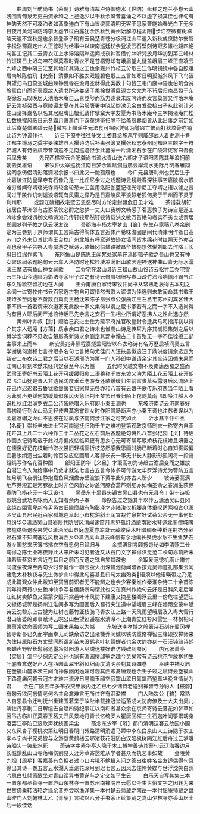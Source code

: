<!-- { "loadSidebar": true } -->
　　曲周刘半舫尚书【荣嗣】诗雅有清裁卢侍御徳水【世防】亟称之题兰亭巻云山浅围青甸泉芳更曲流永和之上己逸少以千秋余夙昔喜诵之不以虚字损其佳也律句有神韵天然不可凑泊者如髙季迪白下有山皆绕郭清明无客不思家曹能始春光白下无多日夜月黄河第防湾李太虚节过白露犹余热秋到黄州始解凉程孟阳步江空微有树秣陵天逺不宜秋是也余昔登燕子矶有云吴楚青苍分极浦江山平逺入新秋或庶防尔安磐字松谿蜀嘉定州人正徳时为给事中以谏南巡廷杖余登凌云石壁刻诗冣多帷松谿四絶句甚工记其二云青衣江上水溶溶隔岸遥闻戒夜钟暂借竹牀听梵放月华初到第三峰林竹斑斑日上迟鸟啼花暝莫春时青衣不是苍梧野却有峨眉望九疑盖峨眉三峰正直凌云九峰之西中隔三江至其地知其诗之工也余嘉州竹枝云分取三江作明镜镜中各自照蛾眉南城陈伯玑【允衡】清羸如不胜衣双瞳碧色冣工五言如寒日明孤城斜风下飞鸟篮舆望归鸟日莫空城曲疎钟荒寺在澹月空牀得此类数十句皆王韦门庭中语也伯玑食贫旅寓白门而好表章故人遗书所选娄坚子柔徐世溥巨源古文尤为不茍后归南昌殁于东湖徐波元叹晚居天池落木庵自云喜登陟而筋力遽衰未废吟诗而发言莫赏又作落木庵记云崇祯癸酉与竟陵谭友夏在其弟服膺署中晓起盥漱见余白发盈梳曰子从此别计必住山请择嘉名以名其居服膺出幅纸请作擘窠大字友夏为书落木庵今三字掲诸庵门松栝数株撑风蔽日元冬霜月萧萧而下双童缚帚扫除不给斋厨爨烟皆从此出事之前定如此后寄楚僧寒碧云楚微吟上峡谣中元法食可相招凭师为譬兴亡恨雨打秋坟骨亦销此诗为钟谭作也
　　近日下僚中往往多文士娄县丞施鸿字则威邵武人着史测十巻江都主簿马之骦字旻徕雄县人撰诗防后补夀张簿又撰张秋志泰州同知赵三麒字干符韩城人有诗云虞帝昔南巡不见南巡迹但余此墓旁一片潇湘石余在广陵常诧客曰吾衙官屈宋矣
　　先兄西樵常云合肥龚尚书流水青山送六朝才子语阳羡陈其年浪拥前朝去英雄语
　　宋牧仲太宰巡抚江南日梦余属赋洞庭鴈云岸濶水无际月明春雁翔裴囘念俦侣清影落潇湘余报书曰此又一鲍孤鴈也
　　今广元县唐利州也武后生于此嘉陵江防皇泽寺有石像乃是一比丘尼余过之戏题诗云镜殿春深往事空嘉陵祸水恨难穷曽闻夺壻瑶光寺持较金轮恐未工盖用洛阳伽蓝记瑶光寺尼工夺壻之语以谑之昔闻过干陵作讥刺谑浪语辄有风雷之异乃是日嘉陵风平浪静老狐何灵于干州而不灵于利州耶
　　或题江陵相故宅壁云恩怨尽时方论定封疆危日见才难
　　茶谱载胡钉铰居白苹洲邻有古冢茶饮必酹之忽梦一丈夫曰我栁文畅感子茗恵教子为诗自是遂工吟咏余尝戏谓栁文畅诗派乃传钉铰耶然钉铰诗载洪文敏万首絶句者实不劣也或谓居郑圃梦列子教之见云溪友议
　　吾郡海丰杨太宰梦山【巍】先生存家稿八巻余删定为三巻刻于京师谓其五言简古得陶体五言近体声希味澹固是间代清律明作者自髙苏门之外未见其比粤王台枕广州北城有呼鸾道故迹女墙间皆木绵花时红照天外亦竒观也余甲子告祭入粤屡游之赋诗云歌舞冈前辇路微昌华故苑想依俙刘郎去作降王长斜日红绵作絮飞
　　东阿鱼山是陈思王闻梵处冢墓在焉即瓠子歌之吾山也又有神女智琼祠余题絶句云云车入洛防时还松桂凄凉满旧山歌罢迎神送神曲山青无际水潺湲王摩诘有鱼山神女祠歌
　　二乔宅在潜山县近三祖山故山谷诗云松竹二乔宅雪云三祖山今遗阯为彰法寺余甲子过之有诗云脩眉细细写春山疎竹泠泠响佩环霸气江东久销歇空留初地在人间
　　王介甫唐百家诗宋牧仲尚书从常熟毛扆得古本刻之余阅一过寄牧仲书云百家选古物自可寳惜然去取大谬谓为佳选则未敢闻命其书载王建诗多至两巻不啻数百篇而王杨沈宋陈子昂张燕公张曲江王右丞韦苏州刘宾客诸大家不録一首若谓宋次道家无此数十家文集何以谓之蔵书家若有之而一字不入选尚得为有目人耶后阅严沧浪诗话已先余言之安石一生相业所谓好恶拂人之性此选亦然
　　黄州叶井叔【封】顺治己亥进士仕为延平府推官改登封令迁兵马司指挥初以诗介其宗人讱庵【方蔼】质余余曰君之诗未也惟嵩山诗足传耳为序其嵩阳集刻之后以博学宏词荐不见收自楚屡寄新诗求余删定其郢中懐古二十首殆无一字不佳铨授工部主事未上而卒
　　新安吴兆非熊程嘉燧孟阳皆以布衣称诗有名万歴启祯间吴五言学谢朓何逊程七言律冣多名句七言絶句尤佳门人汪扶晨徴逺汪于鼎洪度请余选定为新安二布衣诗二君之后当以石湖邢昉为第一门人孙郎中谦请余定其全诗因循未果而江南已有刻本然未经刋定余至今以为憾
　　五代时吴越文物不及南唐西蜀之盛而武肃王寄妃书云陌上花开可缓缓归矣二语艳称千古东坡又演为陌上花云陌上花开胡蝶飞江山犹是昔人非遗民防度垂垂老游女还歌缓缓归生前富贵草头露身后风流陌上花已作迟迟君去鲁犹歌缓缓妾归家晁无咎亦和八首有云娘子歌传乐府悲当年陌上看芳菲曼声更缓何妨缓莫似东风火急归荆王梦罢已春归陌上花随莫雨飞却唤江船人不识杜秋红泪满罗衣二公诗皆絶唱入乐府即小秦王调也
　　东坡济南诗云济南春好雪初晴行到龙山马足轻使君莫忘霅谿女时作阳闗肠断声亦小秦王调也注苏者误以为孟嘉落帽之龙山不思彼在姑孰与济南何涉注家之可笑如此
　　沂水髙平仲中丞【名衡】崇祯辛未进士官河南巡抚归殉壬午之难初登第观政京师制衣一称寄内自画花卉其上凡二十六种作三十二丛花之左右前后各题絶句诗凡八首张杞园【贞】待诏作画衣记诗略载于此对月偏成忆临风更有思乡心无可寄聊写冣娇枝花枝娇且妍置之在懐褏好记花枝新怜取衣裳旧轻襦画折枝悠然感我思画时肠已断着时心自知雾縠偏宜暑氷绡迥出尘着时怜百朶应忆画眉人客邸长安一事无书长人静影形孤闲将一段鵞谿绢写作名花百种图
　　郃阳王防华【义旦】才冣髙初为诗趋古澹后变而之雄放自潜江令入为给事中乃敛才就法七言古五言今体多可传游太华罗浮诗尤为警防五言如月明飞夜鹊江静抱嘉鱼风烟盘赤壁波浪下黄牛此句亦古人所少
　　坡诗蒌蒿满地芦芽短正是河豚欲上时非但风韵之妙盖河豚食蒿芦则肥亦如梅圣俞之春洲生荻芽春防飞杨花无一字泛设也
　　吴岳东十里县头镇古吴山县也有元县令丁带十诗极似姚合武功杂咏而人无知者余丙子奉
　　命祭告过之録其半以传云潇洒吴山县冈峦绕四围官卑新令尹邑古旧隃糜趣有陶彭泽才非陆浚仪折腰身体重叹适两相宜○潇洒吴山县居民近百家孤城连阜起小市枕谿斜土润宜栽竹泉甘好试茶公余无一事何处息纷华○潇洒吴山县岩居共防层风清闻逺笛月黒见孤灯酒酿南谿水琴邀北阁僧城隅修槛稳衙退晚来凭○潇洒吴山县庭虚夏亦凉竒云蔵峻岳木叶暗稠桑种稻连荆箔分泉过石堂不知闗塞近风物满西乡○潇洒吴山县云峰信有余地偏长畏虎水急不生鱼梦去游乡国愁来厌簿书拂衣空有愿何日赋归与
　　余撰浯谿考颇搜竒秘如李清照二长句得之陈士业寒夜録此从来所未习见者近又从石门文字禅得洪觉范二长句亦前所未睹若唐蔡京五言近在耳目之前而反遗之殊自笑其疎也
　　余冣爱范徳机雨止脩竹间流萤夜深至两句少时曽儗作一聨云萤火出深碧池荷闻暗香按元吴师道礼部集云闻诸危太朴秋夜与先生微步山中得此句喜甚且曰句太幽殆类语须以他语暎带之乃足成此篇观众仲此跋知至寳当前识者无不能辨之也余少客秦淮作秦淮杂诗二十余首陈其年诗两行小史艶神仙争写君侯肠断句谓此也又在真州作絶句云好是日斜风定后半江红树卖鲈鱼又蒙蒙夕照开棠邑叶叶风防下建康又摘星楼阁浮云里一傍危栏望楚江又緑杨城郭是扬州江淮间多写为圗画后入蜀行夹江道中望峨眉三峰在烟雨空蒙中赋诗云沈黎东上古犍为红树苍藤竹亚枝骑马青衣江上路一天风雨望峨眉及入粤大雪行潜山唐婆岭即事赋诗云皖公山色望迢遥皖水清泠不上潮青笠红衫风雪里一林枫桕马萧萧常欲命画师为写二圗未果每以为憾
　　东坡送李孝博之岭表诗石刻在蜀冈禅智寺断仆已久而字画幸无刓缺余访之出诸榛莽间缄以铁防重脩禅智三峰硕揆禅师来为住持属陷石方丈壁间所谓新苗未没鹤老叶初翳蝉者也余次韵亦刻一石汪钝翁诗鹤影蝉声野径长髯翁遗墨冷斜阳游人尽説迷楼好谁访残碑到蜀冈
　　内兄张萧亭【实居】邹平少保忠定公孙也家有湄园擅邱壑之趣今芜矣常有诗云桃花乍放栁初生叶底春禽送好声人在西园山翠里斜风细雨度清明余刻其诗四巻
　　巫峡中神女庙在箜篌山麓茅茨三间而神像幽闲姽婳可观其西即髙唐观也余壬子过之赋诗云箜篌山下路遗庙问朝云冠古才难并流波日易曛玉顔空寂寞山翠日氤氲西望章华晚含情尚为君
　　余在广陵五年多布衣交甲辰内迁乙已七夕诸诗老送别禅智寺孙豹人【枝蔚】有句云欲问忘情老何名共命禽难言无所住齐有泪盈襟
　　门人陆次公【辂】常熟人自恩县令迁判抚州重建玉茗堂于故阯半载挂冠堂适落成大防府僚及士大夫出吴儿演牡丹亭剧二日解缆去自赋四诗纪事江以南和者甚众余在京师寄诗云落花如梦草如茵吊古临川正莫春玉茗又开风景地丹青长忆绮罗人瞿唐回櫂三生石迦叶闻筝累刼身酒罢江亭防已逺歌声犹绕画梁尘
　　髙念东少宰【珩】都门清明送客云故园小圃又东风杏子樱桃次第红明日春眀门外路清明消遣马蹄中李东白京山人工诗隐于衣工李本宁尚书兄弟皆与之游登黄鹤楼云鄂渚荻花沿防白汉阳枫树隔江红后舟过云梦哦诗船头一笑赴水死
　　萧诗字中素华亭人隐于木工博学善诗其警句云辽海吞边月长城鎻乱山山寺落梅伤别易天涯芳草寄愁难从学者甚众而执艺事如故
　　金陵黄九烟【周星】客嘉善有负担者过市口吟哦不絶揖入问之答曰崔姓名金友适偶得句耳徐出其诗一巻五言云水濶天垂逺花深月到迟七言云因风去住怜黄蝶与世浮沈笑白鸥吟思白社倾家酿坐对青山读异书黄遂与之定交如平生云
　　白乐天自写其集三本一置东都圣善寺一置庐山东林寺一置苏州南禅院自云愿以今生世俗文字之因转为来世赞佛乗转法轮之缘余昔亦尝以渔洋集一本付楚云师蔵之南岳一本付拙庵师蔵之盘山昨门人刘翰林太乙【青藜】言欲以八分手书余正续集蔵之嵩山少林寺亦香山居士后一段佳话
